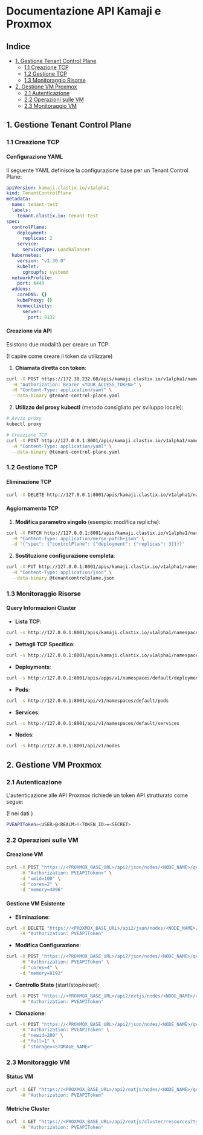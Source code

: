 # Documentazione API Kamaji e Proxmox

## Indice
- [1. Gestione Tenant Control Plane](#1-gestione-tenant-control-plane)
  - [1.1 Creazione TCP](#11-creazione-tcp)
  - [1.2 Gestione TCP](#12-gestione-tcp)
  - [1.3 Monitoraggio Risorse](#13-monitoraggio-risorse)
- [2. Gestione VM Proxmox](#2-gestione-vm-proxmox)
  - [2.1 Autenticazione](#21-autenticazione)
  - [2.2 Operazioni sulle VM](#22-operazioni-sulle-vm)
  - [2.3 Monitoraggio VM](#23-monitoraggio-vm)

## 1. Gestione Tenant Control Plane

### 1.1 Creazione TCP

#### Configurazione YAML
Il seguente YAML definisce la configurazione base per un Tenant Control Plane:

```yaml
apiVersion: kamaji.clastix.io/v1alpha1
kind: TenantControlPlane
metadata:
  name: tenant-test
  labels:
    tenant.clastix.io: tenant-test
spec:
  controlPlane:
    deployment:
      replicas: 2
    service:
      serviceType: LoadBalancer
  kubernetes:
    version: "v1.30.0"
    kubelet:
      cgroupfs: systemd
  networkProfile:
    port: 6443
  addons:
    coreDNS: {}
    kubeProxy: {}
    konnectivity:
      server:
        port: 8132
```

#### Creazione via API
Esistono due modalità per creare un TCP:

(! capire come creare il token da utilizzare)

1. **Chiamata diretta con token**:
```bash
curl -X POST https://172.30.232.60/apis/kamaji.clastix.io/v1alpha1/namespaces/default/tenantcontrolplanes \
  -H "Authorization: Bearer <YOUR_ACCESS_TOKEN>" \
  -H "Content-Type: application/yaml" \
  --data-binary @tenant-control-plane.yaml 
```

2. **Utilizzo del proxy kubectl** (metodo consigliato per sviluppo locale):
```bash
# Avvio proxy
kubectl proxy

# Creazione TCP
curl -X POST http://127.0.0.1:8001/apis/kamaji.clastix.io/v1alpha1/namespaces/default/tenantcontrolplanes \
  -H "Content-Type: application/yaml" \
  --data-binary @tenant-control-plane.yaml
```

### 1.2 Gestione TCP

#### Eliminazione TCP
```bash
curl -X DELETE http://127.0.0.1:8001/apis/kamaji.clastix.io/v1alpha1/namespaces/default/tenantcontrolplanes/tenant-test
```

#### Aggiornamento TCP

1. **Modifica parametro singolo** (esempio: modifica repliche):
```bash
curl -X PATCH http://127.0.0.1:8001/apis/kamaji.clastix.io/v1alpha1/namespaces/default/tenantcontrolplanes/tenant-test \
  -H "Content-Type: application/merge-patch+json" \
  -d '{"spec": {"controlPlane": {"deployment": {"replicas": 3}}}}'
```

2. **Sostituzione configurazione completa**:
```bash
curl -X PUT http://127.0.0.1:8001/apis/kamaji.clastix.io/v1alpha1/namespaces/default/tenantcontrolplanes/tenant-test \
  -H "Content-Type: application/json" \
  --data-binary @tenantcontrolplane.json
```

### 1.3 Monitoraggio Risorse

#### Query Informazioni Cluster

- **Lista TCP**:
```bash
curl -s http://127.0.0.1:8001/apis/kamaji.clastix.io/v1alpha1/namespaces/default/tenantcontrolplanes
```

- **Dettagli TCP Specifico**:
```bash
curl -s http://127.0.0.1:8001/apis/kamaji.clastix.io/v1alpha1/namespaces/default/tenantcontrolplanes/tenant-test
```

- **Deployments**:
```bash
curl -s http://127.0.0.1:8001/apis/apps/v1/namespaces/default/deployments
```

- **Pods**:
```bash
curl -s http://127.0.0.1:8001/api/v1/namespaces/default/pods
```

- **Services**:
```bash
curl -s http://127.0.0.1:8001/api/v1/namespaces/default/services
```

- **Nodes**:
```bash
curl -s http://127.0.0.1:8001/api/v1/nodes
```

## 2. Gestione VM Proxmox

### 2.1 Autenticazione

L'autenticazione alle API Proxmox richiede un token API strutturato come segue:

(! nei dati )

```bash
PVEAPIToken=<USER>@<REALM>!<TOKEN_ID>=<SECRET>
```

### 2.2 Operazioni sulle VM

#### Creazione VM
```bash
curl -X POST "https://<PROXMOX_BASE_URL>/api2/json/nodes/<NODE_NAME>/qemu" \
     -H "Authorization: PVEAPIToken>" \
     -d "vmid=100" \
     -d "cores=2" \
     -d "memory=4096"
```

#### Gestione VM Esistente

- **Eliminazione**:
```bash
curl -X DELETE "https://<PROXMOX_BASE_URL>/api2/json/nodes/<NODE_NAME>/qemu/<VMID>" \
     -H "Authorization: PVEAPIToken"
```

- **Modifica Configurazione**:
```bash
curl -X POST "https://<PROXMOX_BASE_URL>/api2/json/nodes/<NODE_NAME>/qemu/<VMID>/config" \
     -H "Authorization: PVEAPIToken" \
     -d "cores=4" \
     -d "memory=8192"
```

- **Controllo Stato** (start/stop/reset):
```bash
curl -X POST "https://<PROXMOX_BASE_URL>/api2/extjs/nodes/<NODE_NAME>/qemu/<VMID>/status/start" \
     -H "Authorization: PVEAPIToken"
```

- **Clonazione**:
```bash
curl -X POST "https://<PROXMOX_BASE_URL>/api2/json/nodes/<NODE_NAME>/qemu/<SOURCE_VMID>/clone" \
     -H "Authorization: PVEAPIToken" \
     -d "newid=200" \
     -d "full=1" \
     -d "storage=<STORAGE_NAME>"
```

### 2.3 Monitoraggio VM

#### Status VM
```bash
curl -X GET "https://<PROXMOX_BASE_URL>/api2/extjs/nodes/<NODE_NAME>/qemu/<VMID>/status/current" \
     -H "Authorization: PVEAPIToken"
```

#### Metriche Cluster
```bash
curl -X GET "https://<PROXMOX_BASE_URL>/api2/extjs/cluster/resources?type=vm" \
     -H "Authorization: PVEAPIToken"